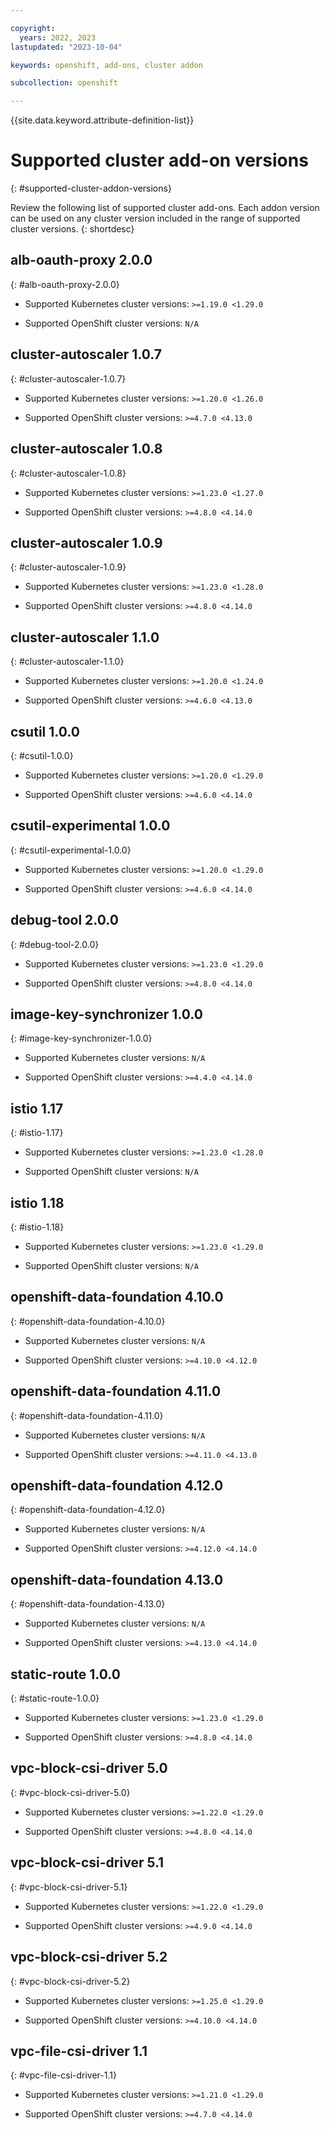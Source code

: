 ```yaml
---

copyright: 
  years: 2022, 2023
lastupdated: "2023-10-04"

keywords: openshift, add-ons, cluster addon

subcollection: openshift

---
```


{{site.data.keyword.attribute-definition-list}}

# Supported cluster add-on versions
{: #supported-cluster-addon-versions}

Review the following list of supported cluster add-ons. Each addon version can be used on any cluster version included in the range of supported cluster versions. 
{: shortdesc}







## alb-oauth-proxy 2.0.0 
{: #alb-oauth-proxy-2.0.0}

- Supported Kubernetes cluster versions: `>=1.19.0 <1.29.0`

- Supported OpenShift cluster versions:  `N/A` 




## cluster-autoscaler 1.0.7 
{: #cluster-autoscaler-1.0.7}

- Supported Kubernetes cluster versions: `>=1.20.0 <1.26.0`

- Supported OpenShift cluster versions: `>=4.7.0 <4.13.0`




## cluster-autoscaler 1.0.8 
{: #cluster-autoscaler-1.0.8}

- Supported Kubernetes cluster versions: `>=1.23.0 <1.27.0`

- Supported OpenShift cluster versions: `>=4.8.0 <4.14.0`




## cluster-autoscaler 1.0.9 
{: #cluster-autoscaler-1.0.9}

- Supported Kubernetes cluster versions: `>=1.23.0 <1.28.0`

- Supported OpenShift cluster versions: `>=4.8.0 <4.14.0`




## cluster-autoscaler 1.1.0 
{: #cluster-autoscaler-1.1.0}

- Supported Kubernetes cluster versions: `>=1.20.0 <1.24.0`

- Supported OpenShift cluster versions: `>=4.6.0 <4.13.0`




## csutil 1.0.0 
{: #csutil-1.0.0}

- Supported Kubernetes cluster versions: `>=1.20.0 <1.29.0`

- Supported OpenShift cluster versions: `>=4.6.0 <4.14.0`




## csutil-experimental 1.0.0 
{: #csutil-experimental-1.0.0}

- Supported Kubernetes cluster versions: `>=1.20.0 <1.29.0`

- Supported OpenShift cluster versions: `>=4.6.0 <4.14.0`




## debug-tool 2.0.0 
{: #debug-tool-2.0.0}

- Supported Kubernetes cluster versions: `>=1.23.0 <1.29.0`

- Supported OpenShift cluster versions: `>=4.8.0 <4.14.0`




## image-key-synchronizer 1.0.0 
{: #image-key-synchronizer-1.0.0}

- Supported Kubernetes cluster versions:  `N/A` 

- Supported OpenShift cluster versions: `>=4.4.0 <4.14.0`




## istio 1.17 
{: #istio-1.17}

- Supported Kubernetes cluster versions: `>=1.23.0 <1.28.0`

- Supported OpenShift cluster versions:  `N/A` 




## istio 1.18 
{: #istio-1.18}

- Supported Kubernetes cluster versions: `>=1.23.0 <1.29.0`

- Supported OpenShift cluster versions:  `N/A` 




## openshift-data-foundation 4.10.0 
{: #openshift-data-foundation-4.10.0}

- Supported Kubernetes cluster versions:  `N/A` 

- Supported OpenShift cluster versions: `>=4.10.0 <4.12.0`




## openshift-data-foundation 4.11.0 
{: #openshift-data-foundation-4.11.0}

- Supported Kubernetes cluster versions:  `N/A` 

- Supported OpenShift cluster versions: `>=4.11.0 <4.13.0`




## openshift-data-foundation 4.12.0 
{: #openshift-data-foundation-4.12.0}

- Supported Kubernetes cluster versions:  `N/A` 

- Supported OpenShift cluster versions: `>=4.12.0 <4.14.0`




## openshift-data-foundation 4.13.0 
{: #openshift-data-foundation-4.13.0}

- Supported Kubernetes cluster versions:  `N/A` 

- Supported OpenShift cluster versions: `>=4.13.0 <4.14.0`




## static-route 1.0.0 
{: #static-route-1.0.0}

- Supported Kubernetes cluster versions: `>=1.23.0 <1.29.0`

- Supported OpenShift cluster versions: `>=4.8.0 <4.14.0`




## vpc-block-csi-driver 5.0 
{: #vpc-block-csi-driver-5.0}

- Supported Kubernetes cluster versions: `>=1.22.0 <1.29.0`

- Supported OpenShift cluster versions: `>=4.8.0 <4.14.0`




## vpc-block-csi-driver 5.1 
{: #vpc-block-csi-driver-5.1}

- Supported Kubernetes cluster versions: `>=1.22.0 <1.29.0`

- Supported OpenShift cluster versions: `>=4.9.0 <4.14.0`




## vpc-block-csi-driver 5.2 
{: #vpc-block-csi-driver-5.2}

- Supported Kubernetes cluster versions: `>=1.25.0 <1.29.0`

- Supported OpenShift cluster versions: `>=4.10.0 <4.14.0`




## vpc-file-csi-driver 1.1 
{: #vpc-file-csi-driver-1.1}

- Supported Kubernetes cluster versions: `>=1.21.0 <1.29.0`

- Supported OpenShift cluster versions: `>=4.7.0 <4.14.0`








